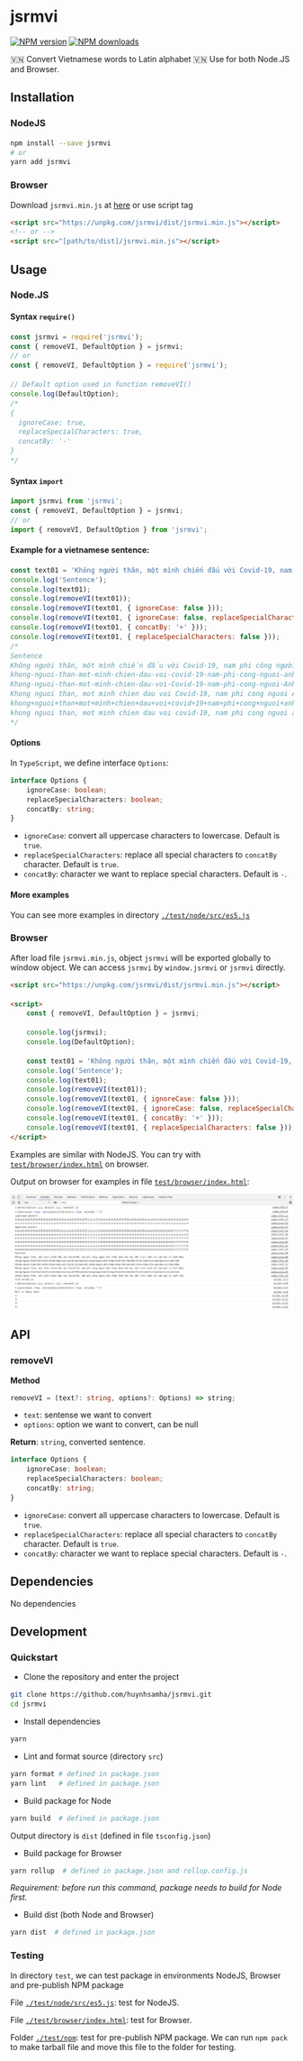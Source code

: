 # jsrmvi

[![NPM version][npm-image]][npm-url]
[![NPM downloads][downloads-image]][downloads-url]

🇻🇳 Convert Vietnamese words to Latin alphabet 🇻🇳 Use for both Node.JS and Browser.

## Installation

### NodeJS

```bash
npm install --save jsrmvi
# or
yarn add jsrmvi
```

### Browser

Download `jsrmvi.min.js` at [here](https://unpkg.com/jsrmvi/dist/jsrmvi.min.js) or use script tag

```html
<script src="https://unpkg.com/jsrmvi/dist/jsrmvi.min.js"></script>
<!-- or -->
<script src="[path/to/dist]/jsrmvi.min.js"></script>
```

## Usage

### Node.JS

#### Syntax `require()`

```js
const jsrmvi = require('jsrmvi');
const { removeVI, DefaultOption } = jsrmvi;
// or
const { removeVI, DefaultOption } = require('jsrmvi');

// Default option used in function removeVI()
console.log(DefaultOption);
/*
{
  ignoreCase: true,
  replaceSpecialCharacters: true,
  concatBy: '-'
}
*/
```

#### Syntax `import`

```js
import jsrmvi from 'jsrmvi';
const { removeVI, DefaultOption } = jsrmvi;
// or
import { removeVI, DefaultOption } from 'jsrmvi';
```

#### Example for a vietnamese sentence:

```js
const text01 = 'Không người thân, một mình chiến đấu với Covid-19, nam phi công người Anh chấp nhận hôn mê, đặt trọn niềm tin vào bác sĩ Việt Nam.';
console.log('Sentence');
console.log(text01);
console.log(removeVI(text01));
console.log(removeVI(text01, { ignoreCase: false }));
console.log(removeVI(text01, { ignoreCase: false, replaceSpecialCharacters: false }));
console.log(removeVI(text01, { concatBy: '+' }));
console.log(removeVI(text01, { replaceSpecialCharacters: false }));
/*
Sentence
Không người thân, một mình chiến đấu với Covid-19, nam phi công người Anh chấp nhận hôn mê, đặt trọn niềm tin vào bác sĩ Việt Nam.
khong-nguoi-than-mot-minh-chien-dau-voi-covid-19-nam-phi-cong-nguoi-anh-chap-nhan-hon-me-dat-tron-niem-tin-vao-bac-si-viet-nam
Khong-nguoi-than-mot-minh-chien-dau-voi-Covid-19-nam-phi-cong-nguoi-Anh-chap-nhan-hon-me-dat-tron-niem-tin-vao-bac-si-Viet-Nam
Khong nguoi than, mot minh chien dau voi Covid-19, nam phi cong nguoi Anh chap nhan hon me, dat tron niem tin vao bac si Viet Nam.
khong+nguoi+than+mot+minh+chien+dau+voi+covid+19+nam+phi+cong+nguoi+anh+chap+nhan+hon+me+dat+tron+niem+tin+vao+bac+si+viet+nam
khong nguoi than, mot minh chien dau voi covid-19, nam phi cong nguoi anh chap nhan hon me, dat tron niem tin vao bac si viet nam.
*/
```

#### Options

In `TypeScript`, we define interface `Options`:

```ts
interface Options {
	ignoreCase: boolean;
	replaceSpecialCharacters: boolean;
	concatBy: string;
}
```

+ `ignoreCase`: convert all uppercase characters to lowercase. Default is `true`.
+ `replaceSpecialCharacters`: replace all special characters to `concatBy` character. Default is `true`.
+ `concatBy`: character we want to replace special characters. Default is `-`.


#### More examples

You can see more examples in directory [`./test/node/src/es5.js`](./test/node/src/es5.js)

### Browser

After load file `jsrmvi.min.js`, object `jsrmvi` will be exported globally to window object. We can access `jsrmvi` by `window.jsrmvi` or `jsrmvi` directly.

```html
<script src="https://unpkg.com/jsrmvi/dist/jsrmvi.min.js"></script>

<script>
	const { removeVI, DefaultOption } = jsrmvi;

	console.log(jsrmvi);
	console.log(DefaultOption);

	const text01 = 'Không người thân, một mình chiến đấu với Covid-19, nam phi công người Anh chấp nhận hôn mê, đặt trọn niềm tin vào bác sĩ Việt Nam.';
	console.log('Sentence');
	console.log(text01);
	console.log(removeVI(text01));
	console.log(removeVI(text01, { ignoreCase: false }));
	console.log(removeVI(text01, { ignoreCase: false, replaceSpecialCharacters: false }));
	console.log(removeVI(text01, { concatBy: '+' }));
	console.log(removeVI(text01, { replaceSpecialCharacters: false }));
</script>
```

Examples are similar with NodeJS. You can try with [`test/browser/index.html`](./test/browser/index.html) on browser.

Output on browser for examples in file [`test/browser/index.html`](./test/browser/index.html):

<img src="./assets/img/browser.png" alt="Browser result">

## API

### removeVI

**Method**

```ts
removeVI = (text?: string, options?: Options) => string;
```

+ `text`: sentense we want to convert
+ `options`: option we want to convert, can be null

**Return**: `string`, converted sentence.

```ts
interface Options {
	ignoreCase: boolean;
	replaceSpecialCharacters: boolean;
	concatBy: string;
}
```

+ `ignoreCase`: convert all uppercase characters to lowercase. Default is `true`.
+ `replaceSpecialCharacters`: replace all special characters to `concatBy` character. Default is `true`.
+ `concatBy`: character we want to replace special characters. Default is `-`.

## Dependencies

No dependencies

## Development

### Quickstart

+ Clone the repository and enter the project

```bash
git clone https://github.com/huynhsamha/jsrmvi.git
cd jsrmvi
```

+ Install dependencies

```bash
yarn
```

+ Lint and format source (directory `src`)

```bash
yarn format # defined in package.json
yarn lint   # defined in package.json
```

+ Build package for Node

```bash
yarn build  # defined in package.json
```

Output directory is `dist` (defined in file `tsconfig.json`)

+ Build package for Browser

```bash
yarn rollup  # defined in package.json and rollup.config.js
```

*Requirement: before run this command, package needs to build for Node first.*

+ Build dist (both Node and Browser)

```bash
yarn dist  # defined in package.json
```

### Testing

In directory `test`, we can test package in environments NodeJS, Browser and pre-publish NPM package

File [`./test/node/src/es5.js`](./test/node/src/es5.js): test for NodeJS.

File [`./test/browser/index.html`](./test/browser/index.html): test for Browser.

Folder [`./test/npm`](./test/npm): test for pre-publish NPM package. We can run `npm pack` to make tarball file and move this file to the folder for testing.


[npm-image]: https://img.shields.io/npm/v/jsrmvi.svg?style=flat
[npm-url]: https://www.npmjs.com/package/jsrmvi
[downloads-image]: https://img.shields.io/npm/dm/jsrmvi.svg?style=flat
[downloads-url]: https://www.npmjs.com/package/jsrmvi

